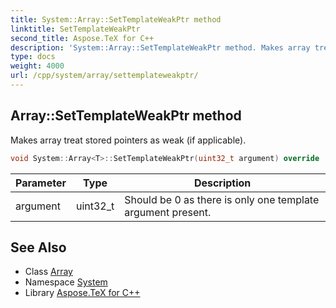 ```yaml
---
title: System::Array::SetTemplateWeakPtr method
linktitle: SetTemplateWeakPtr
second_title: Aspose.TeX for C++
description: 'System::Array::SetTemplateWeakPtr method. Makes array treat stored pointers as weak (if applicable) in C++.'
type: docs
weight: 4000
url: /cpp/system/array/settemplateweakptr/
---
```

## Array::SetTemplateWeakPtr method


Makes array treat stored pointers as weak (if applicable).

```cpp
void System::Array<T>::SetTemplateWeakPtr(uint32_t argument) override
```


| Parameter | Type | Description |
| --- | --- | --- |
| argument | uint32_t | Should be 0 as there is only one template argument present. |

## See Also

* Class [Array](../)
* Namespace [System](../../)
* Library [Aspose.TeX for C++](../../../)
